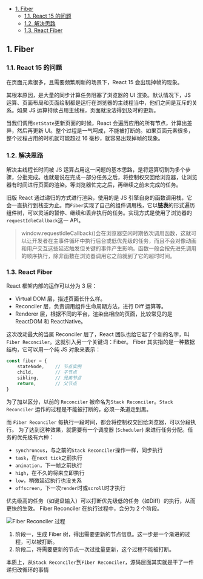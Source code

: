 - [1. Fiber](#1-fiber)
  - [1.1. React 15 的问题](#11-react-15-的问题)
  - [1.2. 解决思路](#12-解决思路)
  - [1.3. React Fiber](#13-react-fiber)

## 1. Fiber
### 1.1. React 15 的问题
在页面元素很多，且需要频繁刷新的场景下，React 15 会出现掉帧的现象。

其根本原因，是大量的同步计算任务阻塞了浏览器的 UI 渲染。默认情况下，JS 运算、页面布局和页面绘制都是运行在浏览器的主线程当中，他们之间是互斥的关系。如果 JS 运算持续占用主线程，页面就没法得到及时的更新。

当我们调用`setState`更新页面的时候，React 会遍历应用的所有节点，计算出差异，然后再更新 UI。整个过程是一气呵成，不能被打断的。如果页面元素很多，整个过程占用的时机就可能超过 16 毫秒，就容易出现掉帧的现象。

### 1.2. 解决思路
解决主线程长时间被 JS 运算占用这一问题的基本思路，是将运算切割为多个步骤，分批完成。也就是说在完成一部分任务之后，将控制权交回给浏览器，让浏览器有时间进行页面的渲染。等浏览器忙完之后，再继续之前未完成的任务。


旧版 React 通过递归的方式进行渲染，使用的是 JS 引擎自身的函数调用栈，它会一直执行到栈空为止。而`Fiber`实现了自己的组件调用栈，它以**链表**的形式遍历组件树，可以灵活的暂停、继续和丢弃执行的任务。实现方式是使用了浏览器的`requestIdleCallback`这一 API。

>window.requestIdleCallback()会在浏览器空闲时期依次调用函数，这就可以让开发者在主事件循环中执行后台或低优先级的任务，而且不会对像动画和用户交互这些延迟触发但关键的事件产生影响。函数一般会按先进先调用的顺序执行，除非函数在浏览器调用它之前就到了它的超时时间。

### 1.3. React Fiber
React 框架内部的运作可以分为 3 层：
- Virtual DOM 层，描述页面长什么样。
- Reconciler 层，负责调用组件生命周期方法，进行 Diff 运算等。
- Renderer 层，根据不同的平台，渲染出相应的页面，比较常见的是 ReactDOM 和 ReactNative。

这次改动最大的当属 Reconciler 层了，React 团队也给它起了个新的名字，叫`Fiber Reconciler`。这就引入另一个关键词：Fiber。
Fiber 其实指的是一种数据结构，它可以用一个纯 JS 对象来表示：
```js
const fiber = {
    stateNode,    // 节点实例
    child,        // 子节点
    sibling,      // 兄弟节点
    return,       // 父节点
}
```
为了加以区分，以前的 `Reconciler` 被命名为`Stack Reconciler`。`Stack Reconciler` 运作的过程是不能被打断的，必须一条道走到黑。

而 `Fiber Reconciler` 每执行一段时间，都会将控制权交回给浏览器，可以分段执行。
为了达到这种效果，就需要有一个调度器 (`Scheduler`) 来进行任务分配。任务的优先级有六种：
- `synchronous`，与之前的`Stack Reconciler`操作一样，同步执行
- `task`，在`next tick`之前执行
- `animation`，下一帧之前执行
- `high`，在不久的将来立即执行
- `low`，稍微延迟执行也没关系
- `offscreen`，下一次`render`时或`scroll`时才执行

优先级高的任务（如键盘输入）可以打断优先级低的任务（如Diff）的执行，从而更快的生效。
Fiber Reconciler 在执行过程中，会分为 2 个阶段。

![Fiber Reconciler 过程](/imgs/fiber_reconciliation_process.png)
1. 阶段一，生成 Fiber 树，得出需要更新的节点信息。这一步是一个渐进的过程，可以被打断。
2. 阶段二，将需要更新的节点一次过批量更新，这个过程不能被打断。



本质上，从`Stack Reconciler`到`Fiber Reconciler`，源码层面其实就是干了一件递归改循环的事情

